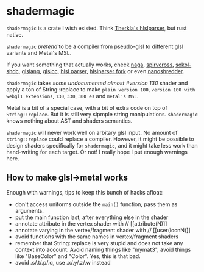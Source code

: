# shadermagic

`shadermagic` is a crate I wish existed. Think [Therkla's hlslparser](https://github.com/Thekla/hlslparser), but rust native.

`shadermagic` _pretend_ to be a compiler from pseudo-glsl to different glsl variants and Metal's MSL.

If you want something that actually works, check [naga](https://github.com/gfx-rs/naga), [spirvcross](https://github.com/KhronosGroup/SPIRV-Cross), [sokol-shdc](https://github.com/floooh/sokol-tools/blob/master/docs/sokol-shdc.md), [glslang](https://github.com/KhronosGroup/glslang), [glslcc](https://github.com/septag/glslcc), [hlsl parser](https://github.com/unknownworlds/hlslparser), [hlslparser fork](https://github.com/Thekla/hlslparser/blob/master/src/MSLGenerator.cpp) or even [nanoshredder](https://github.com/not-fl3/nanoshredder).

`shadermagic` takes _some undocumented almost #version 130_ shader and apply a ton of String::replace to make `plain version 100`, `version 100 with webgl1 extensions`, `130`, `330`,  `300 es` and `metal's MSL`.

Metal is a bit of a special case, with a bit of extra code on top of `String::replace`. But it is still very sipmple string manipulations. `shadermagic` knows nothing about AST and shaders semantics.

`shadermagic` will never work well on arbitary glsl input. No amount of `string::replace` could replace a compiler. However, it might be possible to design shaders specifically for `shadermagic`, and it might take less work than hand-writing for each target. Or not! I really hope I put enough warnings here.

## How to make glsl->metal works

Enough with warnings, tips to keep this bunch of hacks afloat:
- don't access uniforms outside the `main()` function, pass them as arguments.
- put the main function last, after everything else in the shader
- annotate attribute in the vertex shader with // [[attribute(N)]]
- annotate varying in the vertex/fragment shader with // [[user(locnN)]]
- avoid functions with the same names in vertex/fragment shaders
- remember that String::replace is very stupid and does not take any context into account. Avoid naming things like "mymat3", avoid things like "BaseColor" and "Color". Yes, this is that bad.
- avoid .s/.t/.p/.q, use .x/.y/.z/.w instead

